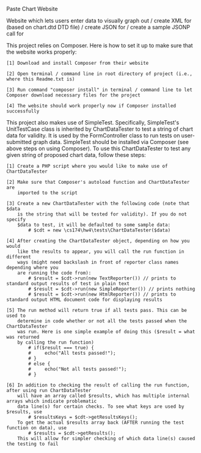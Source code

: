 Paste Chart Website

Website which lets users enter data to visually graph out / create
XML for (based on chart.dtd DTD file) / create JSON for /
create a sample JSONP call for

This project relies on Composer. Here is how to set it up
to make sure that the website works properly:

    [1] Download and install Composer from their website
    
    [2] Open terminal / command line in root directory of project (i.e., where this Readme.txt is)
    
    [3] Run command "composer install" in terminal / command line to let Composer download necessary files for the project
    
    [4] The website should work properly now if Composer installed successfully


This project also makes use of SimpleTest. Specifically, SimpleTest's UnitTestCase
class is inherited by ChartDataTester to test a string of chart data for validity.
It is used by the FormController class to run tests on user-submitted graph data.
SimpleTest should be installed via Composer (see above steps on using Composer).
To use this ChartDataTester to test any given string of proposed chart data, follow
these steps:

    [1] Create a PHP script where you would like to make use of ChartDataTester
    
    [2] Make sure that Composer's autoload function and ChartDataTester are
        imported to the script
        
    [3] Create a new ChartDataTester with the following code (note that $data
        is the string that will be tested for validity). If you do not specify
        $data to test, it will be defaulted to some sample data:
            # $cdt = new \cs174\hw4\tests\ChartDataTester($data)
        
    [4] After creating the ChartDataTester object, depending on how you would
        like the results to appear, you will call the run function in different
        ways (might need backslash in front of reporter class names depending where you
        are running the code from):
            # $result = $cdt->run(new TextReporter()) // prints to standard output results of test in plain text
            # $result = $cdt->run(new SimpleReporter()) // prints nothing
            # $result = $cdt->run(new HtmlReporter()) // prints to standard output HTML document code for displaying results
        
    [5] The run method will return true if all tests pass. This can be used to
        determine in code whether or not all the tests passed when the ChartDataTester
        was run. Here is one simple example of doing this ($result = what was returned
        by calling the run function)
            # if($result === true) {
            #     echo("All tests passed!");
            # }
            # else {
            #     echo("Not all tests passed!");
            # }
        
    [6] In addition to checking the result of calling the run function, after using run ChartDataTester
        will have an array called $results, which has multiple internal arrays which indicate problematic
        data line(s) for certain checks. To see what keys are used by $results, use
            # $resultsKeys = $cdt->getResultsKeys();
        To get the actual $results array back (AFTER running the test function on data), use
            # $results = $cdt->getResults();
        This will allow for simpler checking of which data line(s) caused the testing to fail
